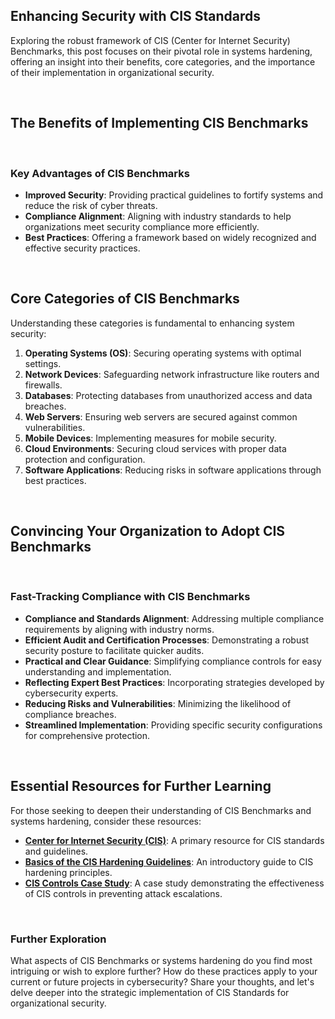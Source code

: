 ## Enhancing Security with CIS Standards

Exploring the robust framework of CIS (Center for Internet Security) Benchmarks, this post focuses on their pivotal role in systems hardening, offering an insight into their benefits, core categories, and the importance of their implementation in organizational security.

<br>

## The Benefits of Implementing CIS Benchmarks

<br>

### Key Advantages of CIS Benchmarks

- **Improved Security**: Providing practical guidelines to fortify systems and reduce the risk of cyber threats.
- **Compliance Alignment**: Aligning with industry standards to help organizations meet security compliance more efficiently.
- **Best Practices**: Offering a framework based on widely recognized and effective security practices.

<br>

## Core Categories of CIS Benchmarks

Understanding these categories is fundamental to enhancing system security:

1. **Operating Systems (OS)**: Securing operating systems with optimal settings.
2. **Network Devices**: Safeguarding network infrastructure like routers and firewalls.
3. **Databases**: Protecting databases from unauthorized access and data breaches.
4. **Web Servers**: Ensuring web servers are secured against common vulnerabilities.
5. **Mobile Devices**: Implementing measures for mobile security.
6. **Cloud Environments**: Securing cloud services with proper data protection and configuration.
7. **Software Applications**: Reducing risks in software applications through best practices.

<br>

## Convincing Your Organization to Adopt CIS Benchmarks

<br>

### Fast-Tracking Compliance with CIS Benchmarks

- **Compliance and Standards Alignment**: Addressing multiple compliance requirements by aligning with industry norms.
- **Efficient Audit and Certification Processes**: Demonstrating a robust security posture to facilitate quicker audits.
- **Practical and Clear Guidance**: Simplifying compliance controls for easy understanding and implementation.
- **Reflecting Expert Best Practices**: Incorporating strategies developed by cybersecurity experts.
- **Reducing Risks and Vulnerabilities**: Minimizing the likelihood of compliance breaches.
- **Streamlined Implementation**: Providing specific security configurations for comprehensive protection.

<br>

## Essential Resources for Further Learning

For those seeking to deepen their understanding of CIS Benchmarks and systems hardening, consider these resources:

- **[Center for Internet Security (CIS)](https://www.cisecurity.org/)**: A primary resource for CIS standards and guidelines.
- **[Basics of the CIS Hardening Guidelines](https://blog.rsisecurity.com/basics-of-the-cis-hardening-guidelines/)**: An introductory guide to CIS hardening principles.
- **[CIS Controls Case Study](https://www.sans.org/reading-room/whitepapers/casestudies/case-study-cis-controls-limit-cascading-failures-attack-36957)**: A case study demonstrating the effectiveness of CIS controls in preventing attack escalations.

<br>

### Further Exploration

What aspects of CIS Benchmarks or systems hardening do you find most intriguing or wish to explore further? How do these practices apply to your current or future projects in cybersecurity? Share your thoughts, and let's delve deeper into the strategic implementation of CIS Standards for organizational security.
